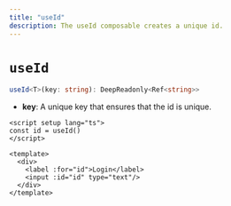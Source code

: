 ```yaml
---
title: "useId"
description: The useId composable creates a unique id.
---
```


# `useId`

```ts
useId<T>(key: string): DeepReadonly<Ref<string>>
```

* **key**: A unique key that ensures that the id is unique.

```vue
<script setup lang="ts">
const id = useId()
</script>

<template>
  <div>
    <label :for="id">Login</label>
    <input :id="id" type="text"/>
  </div>
</template>
```
